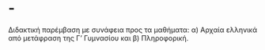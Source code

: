 # -
Διδακτική παρέμβαση με συνάφεια προς τα μαθήματα: α) Αρχαία ελληνικά από μετάφραση της Γ’  Γυμνασίου και β) Πληροφορική.
